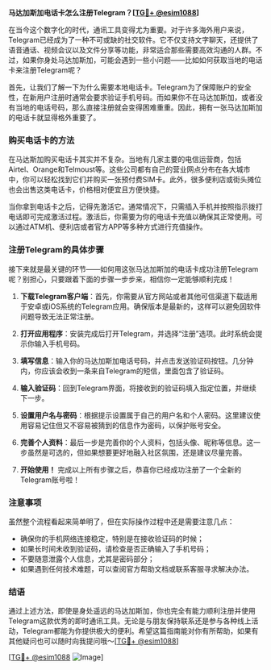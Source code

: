 **马达加斯加电话卡怎么注册Telegram？[[TG💪+ @esim1088](https://t.me/s/esim1088)]**

在当今这个数字化的时代，通讯工具变得尤为重要。对于许多海外用户来说，Telegram已经成为了一种不可或缺的社交软件。它不仅支持文字聊天，还提供了语音通话、视频会议以及文件分享等功能，非常适合那些需要高效沟通的人群。不过，如果你身处马达加斯加，可能会遇到一些小问题——比如如何获取当地的电话卡来注册Telegram呢？

首先，让我们了解一下为什么需要本地电话卡。Telegram为了保障账户的安全性，在新用户注册时通常会要求验证手机号码。而如果你不在马达加斯加，或者没有当地的电话号码，那么直接注册就会变得困难重重。因此，拥有一张马达加斯加的电话卡就显得格外重要了。

### 购买电话卡的方法

在马达斯加购买电话卡其实并不复杂。当地有几家主要的电信运营商，包括Airtel、Orange和Telmoust等。这些公司都有自己的营业网点分布在各大城市中，你可以轻松找到它们并购买一张预付费SIM卡。此外，很多便利店或街头摊位也会出售这类电话卡，价格相对便宜且方便快捷。

当你拿到电话卡之后，记得先激活它。通常情况下，只需插入手机并按照指示拨打电话即可完成激活过程。激活后，你需要为你的电话卡充值以确保其正常使用。可以通过ATM机、便利店或者官方APP等多种方式进行充值操作。

### 注册Telegram的具体步骤

接下来就是最关键的环节——如何用这张马达加斯加的电话卡成功注册Telegram呢？别担心，只要跟着下面的步骤一步步来，相信你一定能够顺利完成！

1. **下载Telegram客户端**：首先，你需要从官方网站或者其他可信渠道下载适用于安卓或iOS系统的Telegram应用。确保版本是最新的，这样可以避免因软件问题导致无法正常注册。

2. **打开应用程序**：安装完成后打开Telegram，并选择“注册”选项。此时系统会提示你输入手机号码。

3. **填写信息**：输入你的马达加斯加电话号码，并点击发送验证码按钮。几分钟内，你应该会收到一条来自Telegram的短信，里面包含了验证码。

4. **输入验证码**：回到Telegram界面，将接收到的验证码填入指定位置，并继续下一步。

5. **设置用户名与密码**：根据提示设置属于自己的用户名和个人密码。这里建议使用容易记住但又不容易被猜到的信息作为密码，以保护账号安全。

6. **完善个人资料**：最后一步是完善你的个人资料，包括头像、昵称等信息。这一步虽然是可选的，但如果想要更好地融入社区氛围，还是建议尽量完善。

7. **开始使用！** 完成以上所有步骤之后，恭喜你已经成功注册了一个全新的Telegram账号啦！

### 注意事项

虽然整个流程看起来简单明了，但在实际操作过程中还是需要注意几点：

- 确保你的手机网络连接稳定，特别是在接收验证码的时候；
- 如果长时间未收到验证码，请检查是否正确输入了手机号码；
- 不要随意泄露个人信息，尤其是密码部分；
- 如果遇到任何技术难题，可以查阅官方帮助文档或联系客服寻求解决办法。

### 结语

通过上述方法，即使是身处遥远的马达加斯加，你也完全有能力顺利注册并使用Telegram这款优秀的即时通讯工具。无论是与朋友保持联系还是参与各种线上活动，Telegram都能为你提供极大的便利。希望这篇指南能对你有所帮助，如果有其他疑问也可以随时向我提问哦～[[TG💪+ @esim1088](https://t.me/s/esim1088)]

[[TG💪+ @esim1088](https://t.me/s/esim1088) ![Image](https://i.postimg.cc/4NQfJmqS/Snipaste-2025-05-13-00-14-12.png)]